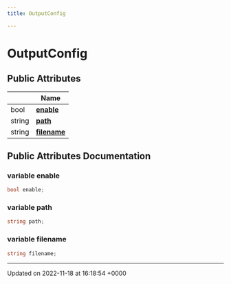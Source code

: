 ```yaml
---
title: OutputConfig

---
```


# OutputConfig





## Public Attributes

|                | Name           |
| -------------- | -------------- |
| bool | **[enable](/SignallingSystem-doc/mainsystem/Classes/classOutputConfig/#variable-enable)**  |
| string | **[path](/SignallingSystem-doc/mainsystem/Classes/classOutputConfig/#variable-path)**  |
| string | **[filename](/SignallingSystem-doc/mainsystem/Classes/classOutputConfig/#variable-filename)**  |

## Public Attributes Documentation

### variable enable

```csharp
bool enable;
```


### variable path

```csharp
string path;
```


### variable filename

```csharp
string filename;
```


-------------------------------

Updated on 2022-11-18 at 16:18:54 +0000